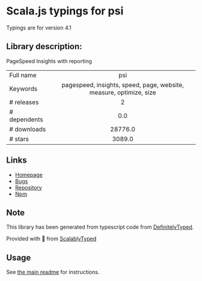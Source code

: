 
# Scala.js typings for psi

Typings are for version 4.1

## Library description:
PageSpeed Insights with reporting

|                    |                 |
| ------------------ | :-------------: |
| Full name          | psi |
| Keywords           | pagespeed, insights, speed, page, website, measure, optimize, size |
| # releases         | 2 |
| # dependents       | 0.0 |
| # downloads        | 28776.0 |
| # stars            | 3089.0 |

## Links
- [Homepage](https://github.com/GoogleChromeLabs/psi#readme)
- [Bugs](https://github.com/GoogleChromeLabs/psi/issues)
- [Repository](https://github.com/GoogleChromeLabs/psi)
- [Npm](https://www.npmjs.com/package/psi)
    


## Note
This library has been generated from typescript code from [DefinitelyTyped](https://definitelytyped.org).

Provided with :purple_heart: from [ScalablyTyped](https://github.com/oyvindberg/ScalablyTyped)

## Usage
See [the main readme](../../readme.md) for instructions.


